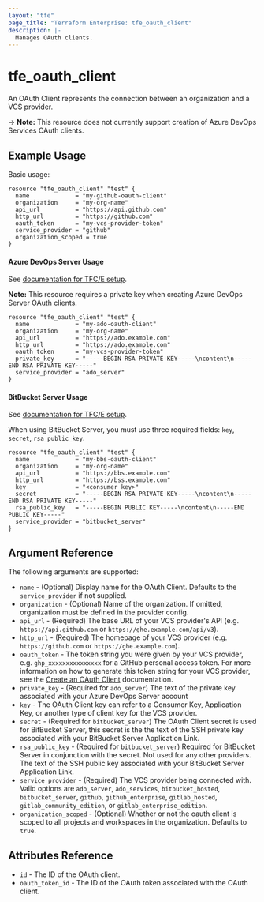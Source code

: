 ```yaml
---
layout: "tfe"
page_title: "Terraform Enterprise: tfe_oauth_client"
description: |-
  Manages OAuth clients.
---
```


# tfe_oauth_client

An OAuth Client represents the connection between an organization and a VCS
provider.

-> **Note:** This resource does not currently support creation of Azure DevOps Services OAuth clients.

## Example Usage

Basic usage:

```hcl
resource "tfe_oauth_client" "test" {
  name             = "my-github-oauth-client"
  organization     = "my-org-name"
  api_url          = "https://api.github.com"
  http_url         = "https://github.com"
  oauth_token      = "my-vcs-provider-token"
  service_provider = "github"
  organization_scoped = true
}
```

#### Azure DevOps Server Usage

See [documentation for TFC/E setup](https://developer.hashicorp.com/terraform/cloud-docs/vcs/azure-devops-server).

**Note:** This resource requires a private key when creating Azure DevOps Server OAuth clients.

```hcl
resource "tfe_oauth_client" "test" {
  name             = "my-ado-oauth-client"
  organization     = "my-org-name"
  api_url          = "https://ado.example.com"
  http_url         = "https://ado.example.com"
  oauth_token      = "my-vcs-provider-token"
  private_key      = "-----BEGIN RSA PRIVATE KEY-----\ncontent\n-----END RSA PRIVATE KEY-----"
  service_provider = "ado_server"
}
```

#### BitBucket Server Usage

See [documentation for TFC/E setup](https://developer.hashicorp.com/terraform/cloud-docs/vcs/bitbucket-server).

When using BitBucket Server, you must use three required fields: `key`, `secret`, `rsa_public_key`.


```hcl
resource "tfe_oauth_client" "test" {
  name             = "my-bbs-oauth-client"
  organization     = "my-org-name"
  api_url          = "https://bbs.example.com"
  http_url         = "https://bss.example.com"
  key              = "<consumer key>"
  secret           = "-----BEGIN RSA PRIVATE KEY-----\ncontent\n-----END RSA PRIVATE KEY-----"
  rsa_public_key   = "-----BEGIN PUBLIC KEY-----\ncontent\n-----END PUBLIC KEY-----"
  service_provider = "bitbucket_server"
}
```

## Argument Reference

The following arguments are supported:

* `name` - (Optional) Display name for the OAuth Client. Defaults to the `service_provider` if not supplied.
* `organization` - (Optional) Name of the organization. If omitted, organization must be defined in the provider config.
* `api_url` - (Required) The base URL of your VCS provider's API (e.g.
  `https://api.github.com` or `https://ghe.example.com/api/v3`).
* `http_url` - (Required) The homepage of your VCS provider (e.g.
  `https://github.com` or `https://ghe.example.com`).
* `oauth_token` - The token string you were given by your VCS provider, e.g. `ghp_xxxxxxxxxxxxxxx` for a GitHub personal access token. For more information on how to generate this token string for your VCS provider, see the [Create an OAuth Client](https://developer.hashicorp.com/terraform/cloud-docs/api-docs/oauth-clients#create-an-oauth-client) documentation.
* `private_key` - (Required for `ado_server`) The text of the private key associated with your Azure DevOps Server account
* `key` - The OAuth Client key can refer to a Consumer Key, Application Key,
  or another type of client key for the VCS provider.
* `secret` - (Required for `bitbucket_server`) The OAuth Client secret is used for BitBucket Server, this secret is the
  the text of the SSH private key associated with your BitBucket Server
Application Link.
* `rsa_public_key` - (Required for `bitbucket_server`) Required for BitBucket
  Server in conjunction with the secret. Not used for any other providers. The
text of the SSH public key associated with your BitBucket Server Application
Link.
* `service_provider` - (Required) The VCS provider being connected with. Valid
  options are `ado_server`, `ado_services`, `bitbucket_hosted`, `bitbucket_server`, `github`, `github_enterprise`, `gitlab_hosted`,
  `gitlab_community_edition`, or `gitlab_enterprise_edition`.
* `organization_scoped` - (Optional) Whether or not the oauth client is scoped to all projects and workspaces in the organization. Defaults to `true`.

## Attributes Reference

* `id` - The ID of the OAuth client.
* `oauth_token_id` - The ID of the OAuth token associated with the OAuth client.
